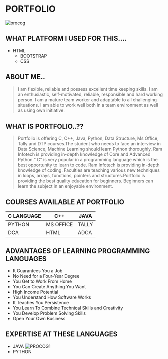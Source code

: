 # PORTFOLIO
![procog](https://user-images.githubusercontent.com/75219583/101350895-ca590600-38b5-11eb-8c7d-17276b41de95.png)

## WHAT PLATFORM I USED FOR THIS....
- HTML
  - BOOTSTRAP
  - CSS
  
## ABOUT ME..
>I am flexible, reliable and possess excellent time keeping skills. I am an enthusiastic, self-motivated, reliable, responsible and hard working person. I am a mature team worker and adaptable to all challenging situations. I am able to work well both in a team environment as well as using own initiative.

## WHAT IS PORTFOLIO..??
>Portfolio is offering C, C++, Java, Python, Data Structure, Ms Office, Tally and DTP courses.The student who needs to face an interview in Data Science, Machine Learning should learn Python thoroughly. Ram Infotech is providing in-depth knowledge of Core and Advanced Python.“ C” is very popular in a programming language which is the best opportunity to learn to code. Ram Infotech is providing in-depth knowledge of coding. Faculties are teaching various new techniques in loops, arrays, functions, pointers and structures.Portfolio is providing the best quality education for beginners. Beginners can learn the subject in an enjoyable environment.

## COURSES AVAILABLE AT PORTFOLIO
|C LANGUAGE|C++|JAVA|
|---|---|---|
|PYTHON|MS OFFICE|TALLY|
|DCA|HTML|ADCA|

## ADVANTAGES OF LEARNING PROGRAMMING LANGUAGES
- It Guarantees You a Job
- No Need for a Four-Year Degree
- You Get to Work From Home
- You Can Create Anything You Want
- High Income Potential
- You Understand How Software Works
- It Teaches You Persistence
- You Learn To Combine Technical Skills and Creativity
- You Develop Problem Solving Skills
- Open Your Own Business

## EXPERTISE AT THESE LANGUAGES
- JAVA
![PROCOG1](https://user-images.githubusercontent.com/75219583/101353374-7bad6b00-38b9-11eb-939e-5850c1a3a5e3.jpeg)
- PYTHON

